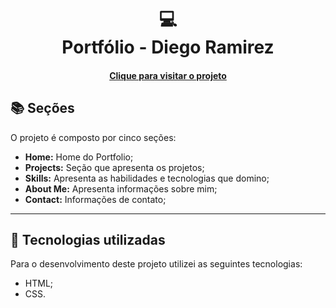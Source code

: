 <h1 align="center">
  💻<br>Portfólio - Diego Ramirez
</h1>

<h4 align="center"><a href="https://digxz.github.io/portfolio/">Clique para visitar o projeto</a></h4>



## 📚 Seções

O projeto é composto por cinco seções:

- **Home:** Home do Portfolio;
- **Projects:** Seção que apresenta os projetos;
- **Skills:** Apresenta as habilidades e tecnologias que domino;
- **About Me:** Apresenta informações sobre mim;
- **Contact:** Informações de contato;

---

## 💼 Tecnologias utilizadas

Para o desenvolvimento deste projeto utilizei as seguintes tecnologias:

- HTML;
- CSS.
